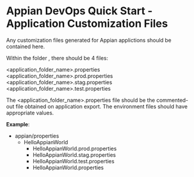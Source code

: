 # Appian DevOps Quick Start - Application Customization Files

Any customization files generated for Appian applictions should be contained here. 

Within the folder <Application Name>, there should be 4 files:

<application_folder_name>.properties
<application_folder_name>.prod.properties
<application_folder_name>.stag.properties
<application_folder_name>.test.properties

The <application_folder_name>.properties file should be the commented-out file obtained on application export. The environment files should have appropriate values. 

**Example**:

* appian/properties
    * HelloAppianWorld
        * HelloAppianWorld.prod.properties
        * HelloAppianWorld.stag.properties
        * HelloAppianWorld.test.properties
        * HelloAppianWorld.properties
